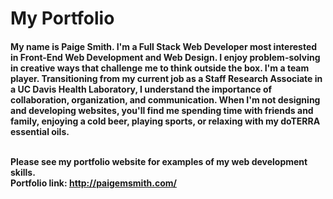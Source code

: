 <h1>My Portfolio</h1>

<h4>My name is Paige Smith. I'm a Full Stack Web Developer most interested in Front-End Web Development and Web Design. 
I enjoy problem-solving in creative ways that challenge me to think outside the box. I'm a team player. Transitioning from my current job as a Staff Research Associate in a UC Davis Health Laboratory, I understand the importance of collaboration, organization, and communication. When I'm not designing and developing websites, you'll find me spending time with friends and family, enjoying a cold beer, playing sports, or relaxing with my doTERRA essential oils.<br><br>

Please see my portfolio website for examples of my web development skills.<br>
Portfolio link: http://paigemsmith.com/ </h4>
